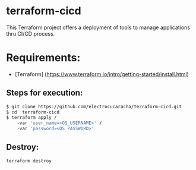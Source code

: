 terraform-cicd
==============

This Terraform project offers a deployment of tools to manage applications thru CI/CD process.

# Requirements:

* [Terraform] (https://www.terraform.io/intro/getting-started/install.html)

## Steps for execution:

```bash
$ git clone https://github.com/electrocucaracha/terraform-cicd.git
$ cd  terraform-cicd
$ terraform apply /
    -var 'user_name=<OS_USERNAME>' /
    -var 'password=<OS_PASSWORD>'
```

## Destroy:

    terraform destroy
